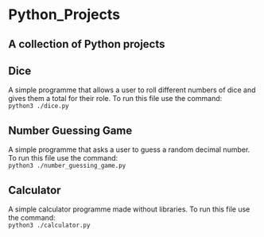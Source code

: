 # Python_Projects

## A collection of Python projects

## Dice 
A simple programme that allows a user to roll different numbers of dice and gives them a total for their role. To run this file use the command:  
`python3 ./dice.py`

## Number Guessing Game
A simple programme that asks a user to guess a random decimal number. To run this file use the command:  
`python3 ./number_guessing_game.py`

## Calculator
A simple calculator programme made without libraries. To run this file use the command:  
`python3 ./calculator.py`
